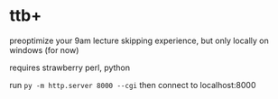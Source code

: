 # ttb+

preoptimize your 9am lecture skipping experience, but only locally on windows (for now)

requires strawberry perl, python

run ```py -m http.server 8000 --cgi``` then connect to localhost:8000

